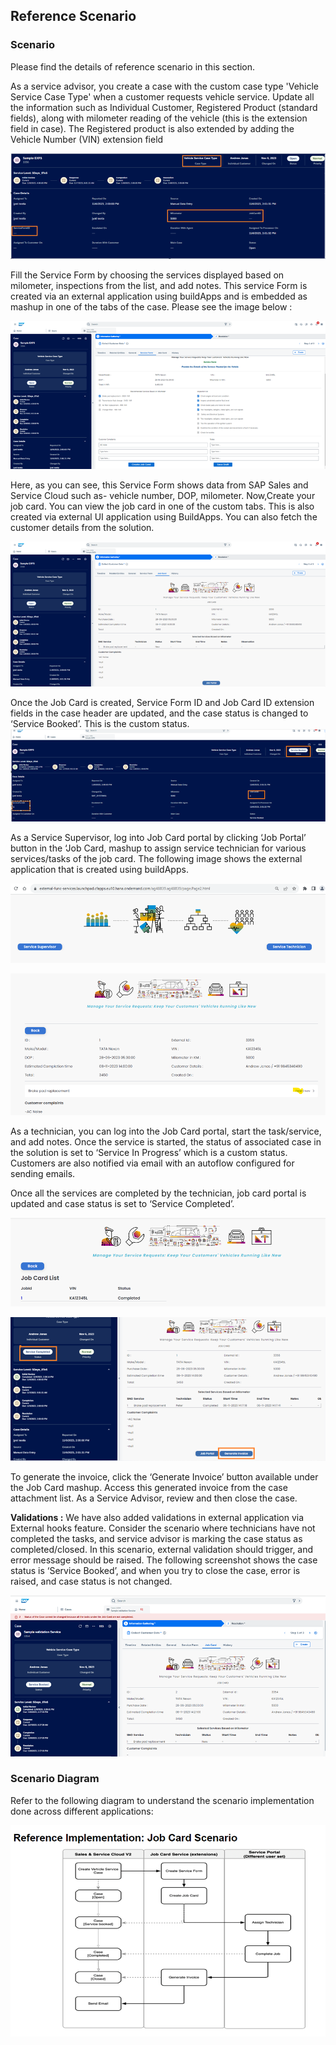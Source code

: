 ## Reference Scenario
### Scenario
Please find the details of reference scenario in this section.

As a service advisor, you create a case with the custom case type 'Vehicle Service Case Type' when a customer requests vehicle service.	Update all the information such as Individual Customer, Registered Product (standard fields), along with milometer reading of the vehicle (this is the extension field in case). 
The Registered product is also extended by adding the Vehicle Number (VIN) extension field

![Case ExtensionField ](../Images/CaseExtension1.png "Case fields") 

Fill the Service Form by choosing the services displayed based on milometer, inspections from the list, and add notes. This service Form is created via an external application using buildApps and is embedded as mashup in one of the tabs of the case. 
Please see the image below :

![Case ExtensionField ](../Images/RS2.png "Case fields") 

Here, as you can see, this Service Form shows data from SAP Sales and Service Cloud such as- vehicle number, DOP, milometer. 
Now,Create your job card. You can view the job card in one of the custom tabs. This is also created via external UI application using BuildApps. You can also fetch the customer details from the solution.

![Case ExtensionField ](../Images/RS3.png "Case fields") 

Once the Job Card is created, Service Form ID and Job Card ID extension fields in the case header are updated, and the case status is changed to ‘Service Booked’. This is the custom status.  
![Case ExtensionField ](../Images/RS4.png "Case fields") 

As a Service Supervisor, log into Job Card portal by clicking ‘Job Portal’ button in the ‘Job Card, mashup to assign service technician for various services/tasks of the job card. 
The following image shows the external application that is created using buildApps. 
 
![Case ExtensionField ](../Images/RS5.png "Case fields") 

![Case ExtensionField ](../Images/RS6.png "Case fields") 

As a technician, you can log into the Job Card portal, start the task/service, and add notes. Once the service is started, the status of associated case in the solution is set to ‘Service In Progress’ which is a custom status. Customers are also notified via email with an autoflow configured for sending emails.

Once all the services are completed by the technician, job card portal is updated and case status is set to ‘Service Completed’.

![Case ExtensionField ](../Images/RS7.png "Case fields") 

![Case ExtensionField ](../Images/RS8.png "Case fields") 

To generate the invoice, click the ‘Generate Invoice’ button available under the Job Card mashup. Access this generated invoice from the case attachment list.
As a Service Advisor, review and then close the case.

**Validations :** We have also added validations in external application via External hooks feature. Consider the scenario where technicians have not completed the tasks, and service advisor is marking the case status as completed/closed. In this scenario, external validation should trigger, and error message should be raised. 
The following screenshot shows the case status is ‘Service Booked’, and when you try to close the case, error is raised, and case status is not changed.

![Case ExtensionField ](../Images/RS9.png "Case fields") 

### Scenario Diagram
Refer to the following diagram to understand the scenario implementation done across different applications:

![Case ExtensionField ](../Images/RS10.png "Case fields") 
